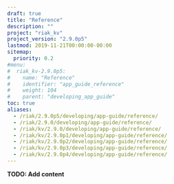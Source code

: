 ```yaml
---
draft: true
title: "Reference"
description: ""
project: "riak_kv"
project_version: "2.9.0p5"
lastmod: 2019-11-21T00:00:00-00:00
sitemap:
  priority: 0.2
#menu:
#  riak_kv-2.9.0p5:
#    name: "Reference"
#    identifier: "app_guide_reference"
#    weight: 104
#    parent: "developing_app_guide"
toc: true
aliases:
  - /riak/2.9.0p5/developing/app-guide/reference/
  - /riak/2.9.0/developing/app-guide/reference/
  - /riak/kv/2.9.0/developing/app-guide/reference/
  - /riak/kv/2.9.0p1/developing/app-guide/reference/
  - /riak/kv/2.9.0p2/developing/app-guide/reference/
  - /riak/kv/2.9.0p3/developing/app-guide/reference/
  - /riak/kv/2.9.0p4/developing/app-guide/reference/
---
```


**TODO: Add content**
